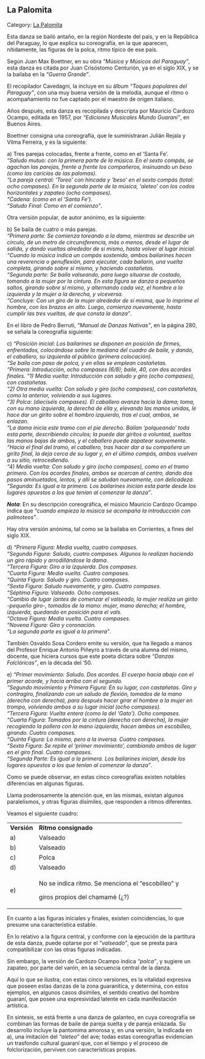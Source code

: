 ## La Palomita

Category: [La Palomita](http://descubrircorrientes.com.ar/2012/index.php/1626-cultura/4-musica/analisis-funcional-de-la-musica-chamamecera/nomina-de-hallazgos-musicales-arcaicos/la-palomita)

Esta danza se bailó antaño, en la región Nordeste del país, y en la República del Paraguay, lo que explica su coreografía, en la que aparecen, nítidamente, las figuras de la polca, ritmo típico de ese país.

Según Juan Max Boettner, en su obra _"Música y Músicos del Paraguay"_, esta danza es citada por Juan Crisóstomo Centurión, ya en el siglo XIX, y se la bailaba en la _“Guerra Grande”_.

El recopilador Cavedagni, la incluye en su álbum _“Toques populares del Paraguay”_, con una muy buena versión de la melodía, aunque el ritmo o acompañamiento no fue captado por el maestro de origen italiano.

Años después, esta danza es recopilada y descripta por Mauricio Cardozo Ocampo, editada en 1957, por _“Ediciones Musicales Mundo Guaraní”_, en Buenos Aires.

Boettner consigna una coreografía, que le suministraran Julián Rejala y Vilma Ferreira, y es la siguiente:

a) Tres parejas colocadas, frente a frente, como en el ‘Santa Fe’.  
_“Saludo mutuo: con la primera parte de la música. En el sexto compás, se agachan las parejas, frente a frente los compañeros, insinuando un beso (como las caricias de las palomas)._  
_“La pareja central: ‘Toreo’ con hincada y ‘beso’ en el sexto compás (total: ocho compases). En la segunda parte de la música, ‘aleteo’ con los codos horizontales y zapateo (ocho compases)._  
_“Cadena: (como en el ‘Santa Fe’)._  
_“Saludo Final: Como en el comienzo”_.

Otra versión popular, de autor anónimo, es la siguiente:

b) Se baila de cuatro o más parejas.  
_“Primera parte: Se comienza toreando a la dama, mientras se describe un círculo, de un metro de circunsferencia, más o menos, desde el lugar de salida, y dando vueltas alrededor de sí mismo, hasta volver al lugar inicial._  
_“Cuando la música indica un compás sostenido, ambos bailarines hacen una reverencia o genuflexión, para ejecutar, cada bailarín, una vuelta completa, girando sobre sí mismo, y haciendo castañetas._  
_“Segunda parte: Se baila valseando, para luego situarse de costado, tomando a la mujer por la cintura. En esta figura se danza a pequeños saltos, girando sobre sí mismo, y alternando cada vez, el hombre a la izquierda y la mujer a la derecha, y viceversa._  
_“Concluye: Con un giro de la mujer alrededor de sí misma, que lo imprime el hombre, con los brazos en alto. Luego, comienza nuevamente, hasta cumplir las tres vueltas, de que consta la danza”_.

En el libro de Pedro Berruti, _“Manual de Danzas Nativas”_, en la página 280, se señala la coreografía siguiente:

c) _“Posición inicial: Los bailarines se disponen en posición de firmes, enfrentados, colocándose sobre la mediana del cuadro de baile, y dando, el caballero, su izquierda al público (primera colocación)._  
_“Se baila con paso de polca, y en ellas se emplean castañetas._  
_“Primera: Introducción, ocho compases (6/8); baile, 40, con dos acordes finales. “1) Media vuelta: Introducción con saludo y giro (ocho compases), con castañetas._  
_“2) Otra media vuelta: Con saludo y giro (ocho compases), con castañetas, como la anterior, volviendo a sus lugares._  
_“3) Polca: (dieciséis compases). El caballero avanza hacia la dama; toma, con su mano izquierda, la derecha de ella y, elevando las manos unidas, le hace dar un girito sobre el hombro izquierdo, tras el cual, ambos, se enlazan._  
_“La dama inicia este tramo con el pie derecho. Bailan ‘polqueando’ toda esta parte, describiendo círculos; la puede dar giritos a voluntad, sueltas las manos bajas de ambos, y el caballero puede zapatear suavemente._  
_“Hacia el final del tramo, el caballero, tras hacer dar a su compañera un girito final, la deja cerca de su lugar y, en el último compás, ambos vuelven a su sitio, retrocediendo._  
_“4) Media vuelta: Con saludo y giro (ocho compases), como en el tramo primero. Con los acordes finales, ambos se acercan al centro, dando dos pasos aminuetados, lentos, y allí se saludan nuevamente, con delicadeza._  
_“Segunda: Es igual a la primera. Los bailarines inician esta parte desde los lugares opuestos a los que tenían al comenzar la danza”_.

_**Nota**_: En su descripción coreográfica, el músico Mauricio Cardozo Ocampo indica que _“cuando empieza la música se acompaña la introducción con palmoteos”_.

Hay otra versión anónima, tal como se la bailaba en Corrientes, a fines del siglo XIX.

d) _“Primera Figura: Media vuelta, cuatro compases._  
_“Segunda Figura: Saludo, cuatro compases. Algunos lo realizan haciendo un giro rápido y arrodillándose la dama._  
_“Tercera Figura: Giro a la izquierda. Dos compases._  
_“Cuarta Figura: Media vuelta. Cuatro compases._  
_“Quinta Figura: Saludo y giro. Cuatro compases._  
_“Sexta Figura: Saludo nuevamente, y giro. Cuatro compases._  
_“Séptima Figura: Valseado. Ocho compases._  
_“Cambio de lugar (antes de comenzar el valseado, la mujer realiza un girito -pequeño giro-, tomados de la mano: mujer, mano derecha; el hombre, izquierda, quedando en posición para el vals._  
_“Octava Figura: Media vuelta. Cuatro compases._  
_“Novena Figura: Giro y coronación._  
_“La segunda parte es igual a la primera”_.

También Osvaldo Sosa Cordero emite su versión, que ha llegado a manos del Profesor Enrique Antonio Piñeyro a través de una alumna del mismo, docente, que hiciera cursos que este poeta dictara sobre _“Danzas Folclóricas”_, en la década del ‘50.

e) _“Primer movimiento: Saludo. Dos acordes. El cuerpo hacia abajo con el primer acorde, y hacia arriba con el segundo._  
_“Segundo movimiento y Primera Figura: En su lugar, con castañetas. Giro y contragiro, finalizando con un saludo de flexión, tomados de la mano (derecha con derecha), para después hacer girar el hombre a la mujer en trompo, volviendo ambos a su lugar inicial (ocho compases)._  
_“Tercera Figura: Vuelta entera (como la del ‘Gato’). Ocho compases._  
_“Cuarta Figura: Tomados por la cintura (derecha con derecha), la mujer recogiendo la pollera con la mano izquierda, hacen ambos un escobilleo, girando. Cuatro compases._  
_“Quinta Figura: Lo mismo, pero a la inversa. Cuatro compases._  
_“Sexta Figura: Se repite el ‘primer movimiento’, cambiando ambos de lugar en el giro final. Cuatro compases._  
_“Segunda Parte: Es igual a la primera. Los bailarines inician, desde los lugares opuestos a los que tenían al comenzar la danza”_.

Como se puede observar, en estas cinco coreografías existen notables diferencias en algunas figuras.

Llama poderosamente la atención que, en las mismas, existan algunos paralelismos, y otras figuras disímiles, que responden a ritmos diferentes.

Veamos el siguiente cuadro:

<table><tbody><tr><td><span><strong><span>Versión</span></strong></span></td><td><span><strong><span>R</span><span>itmo consignado</span></strong></span></td></tr><tr><td><span>a)</span></td><td><span>Valseado</span></td></tr><tr><td><span>b)</span></td><td><span>Valseado</span></td></tr><tr><td><span>c)<br></span></td><td><span><span>Polca</span></span></td></tr><tr><td><span><span>d)</span></span></td><td><span><span><span><span><span>Valseado</span></span></span></span></span></td></tr><tr><td><span><span><span>e)</span><span></span></span></span></td><td><p><span><span><span><span><span><span><span><span><span>No se indica ritmo. Se menciona el </span><span>“escobilleo” y</span></span></span></span></span></span></span></span></span></p><p><span><span><span><span><span><span><span><span><span>giros propios del chamamé (¿?)</span></span></span></span></span></span></span></span></span></p></td></tr></tbody></table>

En cuanto a las figuras iniciales y finales, existen coincidencias, lo que presume una característica estable.

En lo relativo a la figura central, y conforme con la ejecución de la partitura de esta danza, puede optarse por el _“valseado”_, que se presta para compatibilizar con las otras figuras indicadas.

Sin embargo, la versión de Cardozo Ocampo indica _“polca”_, y sugiere un zapateo, por parte del varón, en la secuencia central de la danza.

Aquí lo que se ilustra, con estas cinco versiones, es la vitalidad expresiva que poseen estas danzas de la zona guaranítica, y determina, con estos ejemplos, en algunos casos disímiles, el sentido creativo del hombre guaraní, que posee una expresividad latente en cada manifestación artística.

En síntesis, se está frente a una danza de galanteo, en cuya coreografía se combinan las formas de baile de pareja suelta y de pareja enlazada. Su desarrollo incluye la pantomima amorosa y, en una versión, la indicada en a), una imitación del _“aleteo”_ del ave; todas estas coreografías evidencian un trasfondo cultural guaraní que, con el tiempo y el proceso de folclorización, perviven con características propias.